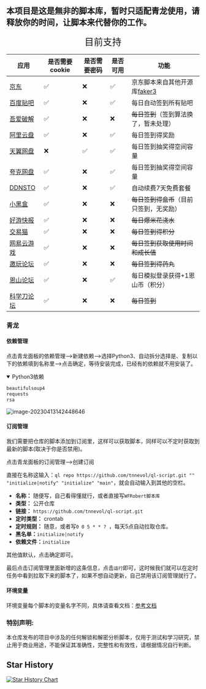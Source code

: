 ## 本项目是这是無非的脚本库，暂时只适配青龙使用，请释放你的时间，让脚本来代替你的工作。


<center> <font face="黑体" size=5>目前支持</font></center>

| 应用                                          | 是否需要cookie | 是否需要密码 | 是否可用 | 功能                                                        |
|---------------------------------------------| -------------- | ------------ | -------- |-----------------------------------------------------------|
| [京东](https://m.jd.com)                      | ✅              | ❌            | ✅        | 京东脚本来自其他开源库[faker3](https://github.com/shufflewzc/faker3) |
| [百度贴吧](https://tieba.baidu.com)             | ✅              | ❌            | ✅        | 每日自动签到所有贴吧                                                |
| [吾爱破解](https://www.52pojie.cn/)             | ✅              | ❌            | ❌        | ~~每日签到~~（签到算法换了，暂未处理）                                     |
| [阿里云盘](https://www.aliyundrive.com/)        | ✅              | ❌            | ✅        | 每日签到得奖励                                                   |
| [天翼网盘](https://cloud.189.cn/web/login.html) | ❌              | ✅            | ✅        | 每日签到抽奖得空间容量                                               |
| [夸克网盘](https://pan.quark.cn/)               |  ✅          |  ❌      | ✅     | 每日签到抽奖得空间容量                                                           |
| [DDNSTO](https://www.ddnsto.com/)           | ✅              | ❌            | ✅        | 自动续费7天免费套餐                                                |
| [小黑盒](https://www.xiaoheihe.cn/home)        | ✅              | ❌            | ❌        | ~~每日签到得盒币~~（目前只签到，无奖励）                                    |
| [好游快报](https://www.3839.com/)               | ✅              | ❌            | ❌        | ~~每日爆米花浇水~~                                               |
| [交易猫](https://www.jiaoyimao.com/)           | ✅              | ❌            | ❌        | ~~每日签到得积分~~                                               |
| [网易云游戏](https://cg.163.com/#/mobile)        | ✅              | ❌            | ❌        | ~~每日签到获取使用时间和成长值~~                                        |
| [邀玩论坛](https://invites.fun/)                | ✅              | ❌            | ❌        | ~~每日签到得药丸~~                                               |
| [恩山论坛](https://www.right.com.cn/)           | ✅              | ❌            | ✅        | 每日模拟登录获得+1恩山币（积分）                                         |
| [科学刀论坛](https://www.kxdao.net/)             | ✅              | ❌            | ❌        | ~~每日签到~~                                                  |



### 青龙

#### 依赖管理

点击青龙面板的依赖管理——>新建依赖——>选择Python3、自动拆分选择是、复制以下的依赖填到名称里——>点击确定，等待安装完成，已经有的依赖就不用安装了。

<details open>
<summary>Python3依赖</summary>




```tex
beautifulsoup4
requests
rsa
```

</details>

![image-20230413142448646](https://fastly.jsdelivr.net/gh/HeiDaotu/img-bucket/img/202304131425904.png)

#### 订阅管理

我们需要把仓库的脚本添加到订阅里，这样可以获取脚本，同样可以不定时获取到最新的脚本(取决于你是否禁用)。

点击青龙面板的订阅管理——>创建订阅

直接在名称这输入：`ql repo https://github.com/tnnevol/ql-script.git "" "initialize|notify" "initialize" "main"`，就会自动输入到其他的空栏。

- **名称：** 随便写，自己看得懂就行，或者直接写`WFRobert脚本库`
- **类型：** 公开仓库
- **链接：** `https://github.com/tnnevol/ql-script.git`
- **定时类型：** crontab
- **定时规则：** 随意，或者写`0 0 5 * * ? `，每天5点自动拉取仓库。
- **黑名单：**`initialize|notify`
- **依赖文件：**`initialize`

其他值默认，点击确定即可。

最后点击订阅管理里面新增的这条信息，点击`运行`即可，这时候我们就可以在定时任务中看到拉取下来的脚本了，如果不想自动更新，自己禁用该订阅管理就行了。

#### 环境变量

环境变量每个脚本的变量名字不同，具体请查看文档：[参考文档](https://heidaotu.github.io/ScriptDocument/reference/)


### 特别声明:

本仓库发布的项目中涉及的任何解锁和解密分析脚本，仅用于测试和学习研究，禁止用于商业用途，不能保证其准确性，完整性和有效性，请根据情况自行判断。

## Star History

[![Star History Chart](https://api.star-history.com/svg?repos=tnnevol/ql-script&type=Date)](https://star-history.com/#tnnevol/ql-script&Date)